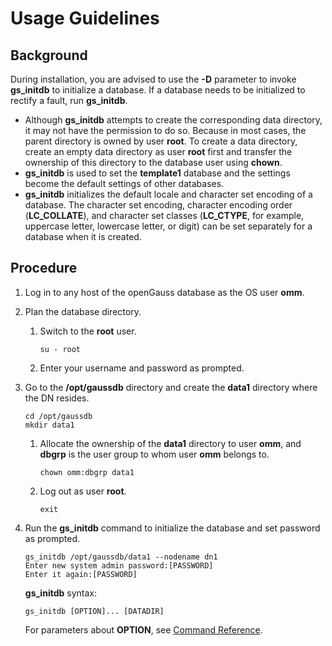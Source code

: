 # Usage Guidelines<a name="EN-US_TOPIC_0294749037"></a>

## Background<a name="en-us_topic_0059777429_s6837c9e0a8604641a9462dd6f720f91d"></a>

During installation, you are advised to use the  **-D**  parameter to invoke  **gs\_initdb**  to initialize a database. If a database needs to be initialized to rectify a fault, run  **gs\_initdb**.

-   Although  **gs\_initdb**  attempts to create the corresponding data directory, it may not have the permission to do so. Because in most cases, the parent directory is owned by user  **root**. To create a data directory, create an empty data directory as user  **root**  first and transfer the ownership of this directory to the database user using  **chown**.
-   **gs\_initdb**  is used to set the  **template1**  database and the settings become the default settings of other databases.
-   **gs\_initdb**  initializes the default locale and character set encoding of a database. The character set encoding, character encoding order \(**LC\_COLLATE**\), and character set classes \(**LC\_CTYPE**, for example, uppercase letter, lowercase letter, or digit\) can be set separately for a database when it is created.

## Procedure<a name="en-us_topic_0059777429_s393327da49844162934e6d4e4a38e432"></a>

1.  Log in to any host of the openGauss database as the OS user  **omm**.
2.  Plan the database directory.
    1.  Switch to the  **root**  user.

        ```
        su - root
        ```

    2.  Enter your username and password as prompted.

3.  Go to the  **/opt/gaussdb**  directory and create the  **data1**  directory where the DN resides.

    ```
    cd /opt/gaussdb
    mkdir data1
    ```

    1.  Allocate the ownership of the  **data1**  directory to user  **omm**, and  **dbgrp**  is the user group to whom user  **omm**  belongs to.

        ```
        chown omm:dbgrp data1
        ```

    2.  Log out as user  **root**.

        ```
        exit
        ```

4.  Run the  **gs\_initdb**  command to initialize the database and set password as prompted.

    ```
    gs_initdb /opt/gaussdb/data1 --nodename dn1
    Enter new system admin password:[PASSWORD]
    Enter it again:[PASSWORD]
    ```

    **gs\_initdb**  syntax:

    ```
    gs_initdb [OPTION]... [DATADIR]
    ```

    For parameters about  **OPTION**, see  [Command Reference](command-reference-2.md).


